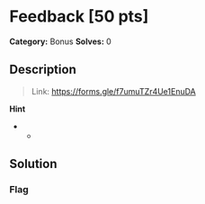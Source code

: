 # Feedback [50 pts]

**Category:** Bonus
**Solves:** 0

## Description
>Link: https://forms.gle/f7umuTZr4Ue1EnuDA

**Hint**
* -

## Solution

### Flag

